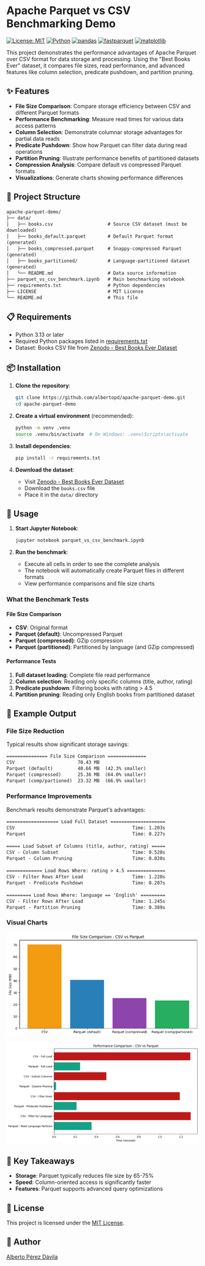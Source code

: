 # Apache Parquet vs CSV Benchmarking Demo

[![License: MIT](https://img.shields.io/badge/License-MIT-yellow.svg)](LICENSE) [![Python](https://img.shields.io/badge/Python-3.13-blue.svg)](https://www.python.org/) [![pandas](https://img.shields.io/badge/pandas-2.2-blue.svg)](https://pandas.pydata.org/) [![fastparquet](https://img.shields.io/badge/fastparquet-2024.5.0-blue.svg)](https://fastparquet.readthedocs.io/) [![matplotlib](https://img.shields.io/badge/matplotlib-3.9-blue.svg)](https://matplotlib.org/) 

This project demonstrates the performance advantages of Apache Parquet over CSV format for data storage and processing. Using the "Best Books Ever" dataset, it compares file sizes, read performance, and advanced features like column selection, predicate pushdown, and partition pruning.

## ✨ Features

- **File Size Comparison**: Compare storage efficiency between CSV and different Parquet formats
- **Performance Benchmarking**: Measure read times for various data access patterns
- **Column Selection**: Demonstrate columnar storage advantages for partial data reads
- **Predicate Pushdown**: Show how Parquet can filter data during read operations
- **Partition Pruning**: Illustrate performance benefits of partitioned datasets
- **Compression Analysis**: Compare default vs compressed Parquet formats
- **Visualizations**: Generate charts showing performance differences

## 📂 Project Structure

```
apache-parquet-demo/
├── data/
│   ├── books.csv                    # Source CSV dataset (must be downloaded)
│   ├── books_default.parquet        # Default Parquet format (generated)
│   ├── books_compressed.parquet     # Snappy-compressed Parquet (generated)
│   ├── books_partitioned/           # Language-partitioned dataset (generated)
│   └── README.md                    # Data source information
├── parquet_vs_csv_benchmark.ipynb   # Main benchmarking notebook
├── requirements.txt                 # Python dependencies
├── LICENSE                          # MIT License
└── README.md                        # This file
```

## 📋 Requirements

- Python 3.13 or later
- Required Python packages listed in [requirements.txt](requirements.txt)
- Dataset: Books CSV file from [Zenodo - Best Books Ever Dataset](https://zenodo.org/records/4265096)

## 📦 Installation

1. **Clone the repository**:
   ```bash
   git clone https://github.com/albertopd/apache-parquet-demo.git
   cd apache-parquet-demo
   ```

2. **Create a virtual environment** (recommended):
   ```bash
   python -m venv .venv
   source .venv/bin/activate  # On Windows: .venv\Scripts\activate
   ```

3. **Install dependencies**:
   ```bash
   pip install -r requirements.txt
   ```

4. **Download the dataset**:
   - Visit [Zenodo - Best Books Ever Dataset](https://zenodo.org/records/4265096)
   - Download the `books.csv` file
   - Place it in the `data/` directory

## 🚀 Usage

1. **Start Jupyter Notebook**:
   ```bash
   jupyter notebook parquet_vs_csv_benchmark.ipynb
   ```

2. **Run the benchmark**:
   - Execute all cells in order to see the complete analysis
   - The notebook will automatically create Parquet files in different formats
   - View performance comparisons and file size charts

### What the Benchmark Tests

#### File Size Comparison

- **CSV**: Original format
- **Parquet (default)**: Uncompressed Parquet
- **Parquet (compressed)**: GZip compression
- **Parquet (partitioned)**: Partitioned by language (and GZip compressed)

#### Performance Tests

1. **Full dataset loading**: Complete file read performance
2. **Column selection**: Reading only specific columns (title, author, rating)
3. **Predicate pushdown**: Filtering books with rating > 4.5
4. **Partition pruning**: Reading only English books from partitioned dataset

## 📝 Example Output

### File Size Reduction

Typical results show significant storage savings:

```
=============== File Size Comparison ==============
CSV                       70.43 MB
Parquet (default)         40.66 MB  (42.3% smaller)
Parquet (compressed)      25.36 MB  (64.0% smaller)
Parquet (comp/partioned)  23.32 MB  (66.9% smaller)
```

### Performance Improvements

Benchmark results demonstrate Parquet's advantages:

```
=================== Load Full Dataset ====================
CSV                                           Time: 1.203s
Parquet                                       Time: 0.227s

===== Load Subset of Columns (title, author, rating) =====
CSV - Column Subset                           Time: 0.520s
Parquet - Column Pruning                      Time: 0.020s

============= Load Rows Where: rating > 4.5 ==============
CSV - Filter Rows After Load                  Time: 1.220s
Parquet - Predicate Pushdown                  Time: 0.207s

========= Load Rows Where: language == 'English' =========
CSV - Filter Rows After Load                  Time: 1.245s
Parquet - Partition Pruning                   Time: 0.389s
```

### Visual Charts

![File Size Comparison](screenshots/file-size-comparison.png)

![Performance Comparison](screenshots/performance-comparison.png)

## 🎯 Key Takeaways

- **Storage**: Parquet typically reduces file size by 65-75%
- **Speed**: Column-oriented access is significantly faster
- **Features**: Parquet supports advanced query optimizations

## 📜 License

This project is licensed under the [MIT License](LICENSE).

## 👤 Author

[Alberto Pérez Dávila](https://github.com/albertopd)